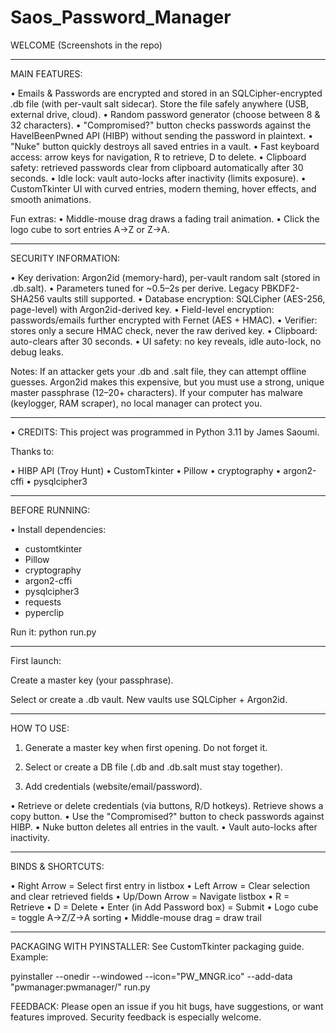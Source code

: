 # Saos_Password_Manager

WELCOME
(Screenshots in the repo)

-------------------------------

MAIN FEATURES:

• Emails & Passwords are encrypted and stored in an SQLCipher-encrypted .db file (with per-vault salt sidecar). Store the file safely anywhere (USB, external drive, cloud).
• Random password generator (choose between 8 & 32 characters).
• "Compromised?" button checks passwords against the HaveIBeenPwned API (HIBP) without sending the password in plaintext.
• "Nuke" button quickly destroys all saved entries in a vault.
• Fast keyboard access: arrow keys for navigation, R to retrieve, D to delete.
• Clipboard safety: retrieved passwords clear from clipboard automatically after 30 seconds.
• Idle lock: vault auto-locks after inactivity (limits exposure).
• CustomTkinter UI with curved entries, modern theming, hover effects, and smooth animations.

Fun extras:
• Middle-mouse drag draws a fading trail animation.
• Click the logo cube to sort entries A→Z or Z→A.

-------------------------------

SECURITY INFORMATION:

• Key derivation: Argon2id (memory-hard), per-vault random salt (stored in .db.salt).
• Parameters tuned for ~0.5–2s per derive. Legacy PBKDF2-SHA256 vaults still supported.
• Database encryption: SQLCipher (AES-256, page-level) with Argon2id-derived key.
• Field-level encryption: passwords/emails further encrypted with Fernet (AES + HMAC).
• Verifier: stores only a secure HMAC check, never the raw derived key.
• Clipboard: auto-clears after 30 seconds.
• UI safety: no key reveals, idle auto-lock, no debug leaks.

Notes:
If an attacker gets your .db and .salt file, they can attempt offline guesses. Argon2id makes this expensive, but you must use a strong, unique master passphrase (12–20+ characters). If your computer has malware (keylogger, RAM scraper), no local manager can protect you.

-------------------------------

• CREDITS:
This project was programmed in Python 3.11 by James Saoumi.

Thanks to:

• HIBP API (Troy Hunt)
• CustomTkinter
• Pillow
• cryptography
• argon2-cffi
• pysqlcipher3

----------------------

BEFORE RUNNING:

• Install dependencies:

- customtkinter
- Pillow
- cryptography
- argon2-cffi
- pysqlcipher3
- requests
- pyperclip

Run it:
python run.py

-------------------------------

First launch:

Create a master key (your passphrase).

Select or create a .db vault. New vaults use SQLCipher + Argon2id.

-------------------------------

HOW TO USE:

1) Generate a master key when first opening. Do not forget it.

2) Select or create a DB file (.db and .db.salt must stay together).

3) Add credentials (website/email/password).

• Retrieve or delete credentials (via buttons, R/D hotkeys). Retrieve shows a copy button.
• Use the "Compromised?" button to check passwords against HIBP.
• Nuke button deletes all entries in the vault.
• Vault auto-locks after inactivity.

------------------------------

BINDS & SHORTCUTS:

• Right Arrow = Select first entry in listbox
• Left Arrow = Clear selection and clear retrieved fields
• Up/Down Arrow = Navigate listbox
• R = Retrieve
• D = Delete
• Enter (in Add Password box) = Submit
• Logo cube = toggle A→Z/Z→A sorting
• Middle-mouse drag = draw trail

-------------------------------

PACKAGING WITH PYINSTALLER:
See CustomTkinter packaging guide. Example:

pyinstaller --onedir --windowed --icon="PW_MNGR.ico" --add-data "pwmanager:pwmanager/" run.py

FEEDBACK:
Please open an issue if you hit bugs, have suggestions, or want features improved. Security feedback is especially welcome.
